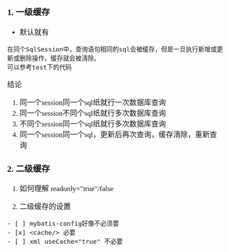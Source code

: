 <span  style="font-family: Simsun,serif; font-size: 17px; ">

### 1. 一级缓存

- 默认就有
~~~
在同个SqlSession中，查询语句相同的sql会被缓存，但是一旦执行新增或更新或删除操作，缓存就会被清除。
可以参考test下的代码
~~~
结论
1. 同一个session同一个sql纸就行一次数据库查询
2. 同一个session不同个sql纸就行多次数据库查询
3. 不同个session同一个sql纸就行多次数据库查询
4. 同一个session同一个sql，更新后再次查询，缓存清除，重新查询


### 2. 二级缓存

1. 如何理解 readonly="true"/false

2. 二级缓存的设置

~~~
- [ ] mybatis-config好像不必须要
- [x] <cache/> 必要
- [ ] xml useCache="true" 不必要 
~~~

</span>